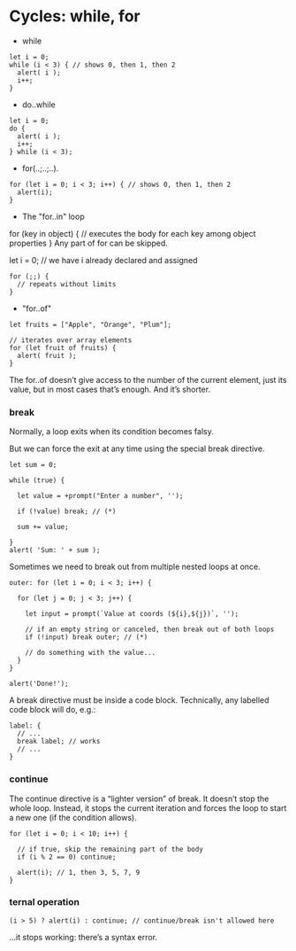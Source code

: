 # Cycles: while, for

- while

```
let i = 0;
while (i < 3) { // shows 0, then 1, then 2
  alert( i );
  i++;
}
```

- do..while

```
let i = 0;
do {
  alert( i );
  i++;
} while (i < 3);
```

- for(..;..;..).

```
for (let i = 0; i < 3; i++) { // shows 0, then 1, then 2
  alert(i);
}
```

- The "for..in" loop

for (key in object) {
// executes the body for each key among object properties
}
Any part of for can be skipped.

let i = 0; // we have i already declared and assigned

```
for (;;) {
  // repeats without limits
}
```

- "for..of"

```
let fruits = ["Apple", "Orange", "Plum"];

// iterates over array elements
for (let fruit of fruits) {
  alert( fruit );
}
```

The for..of doesn’t give access to the number of the current element, just its value, but in most cases that’s enough. And it’s shorter.

### break

Normally, a loop exits when its condition becomes falsy.

But we can force the exit at any time using the special break directive.

```
let sum = 0;

while (true) {

  let value = +prompt("Enter a number", '');

  if (!value) break; // (*)

  sum += value;

}
alert( 'Sum: ' + sum );

```

Sometimes we need to break out from multiple nested loops at once.

```
outer: for (let i = 0; i < 3; i++) {

  for (let j = 0; j < 3; j++) {

    let input = prompt(`Value at coords (${i},${j})`, '');

    // if an empty string or canceled, then break out of both loops
    if (!input) break outer; // (*)

    // do something with the value...
  }
}

alert('Done!');
```

A break directive must be inside a code block. Technically, any labelled code block will do, e.g.:

```
label: {
  // ...
  break label; // works
  // ...
}
```

### continue

The continue directive is a “lighter version” of break. It doesn’t stop the whole loop. Instead, it stops the current iteration and forces the loop to start a new one (if the condition allows).

```
for (let i = 0; i < 10; i++) {

  // if true, skip the remaining part of the body
  if (i % 2 == 0) continue;

  alert(i); // 1, then 3, 5, 7, 9
}
```

### ternal operation

```
(i > 5) ? alert(i) : continue; // continue/break isn't allowed here
```

…it stops working: there’s a syntax error.
